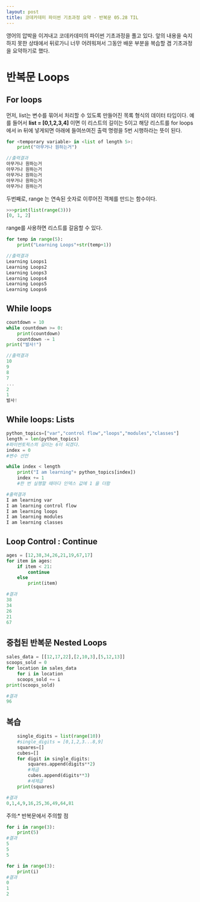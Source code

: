 ```yaml
---
layout: post
title: 코데카데미 파이썬 기초과정 요약 - 반복문 05.28 TIL
---
```


영어의 압박을 이겨내고 코데카데미의 파이썬 기초과정을 풀고 있다. 앞의 내용을 숙지하지 못한 상태에서 뒤로가니 너무 어려워져서 그동안 배운 부분을 복습할 겸 기초과정을 요약하기로 했다.

# 반복문 Loops
## For loops

먼저, list는 변수를 묶어서 처리할 수 있도록 만들어진 목록 형식의 데이터 타입이다. 
예를 들어서 <strong>list = [0,1,2,3,4]</strong> 이면 이 리스트의 길이는 5이고 해당 리스트를 for loops 에서 in 뒤에 넣게되면 아래에 들여쓰여진 출력 명령을 5번 시행하라는 뜻이 된다.

``` python
for <temporary variable> in <list of length 5>:
    print("아무거나 원하는거")
```
``` c
//출력결과
아무거나 원하는거
아무거나 원하는거
아무거나 원하는거
아무거나 원하는거
아무거나 원하는거
```

두번째로, range 는 연속된 숫자로 이루어진 객체를 만드는 함수이다. 
``` python
>>>print(list(range(3)))
[0, 1, 2]
```

range를 사용하면 리스트를 갈음할 수 있다.

``` python
for temp in range(5):
    print("Learning Loops"+str(temp+1))
```

``` c
//출력결과
Learning Loops1
Learning Loops2
Learning Loops3
Learning Loops4
Learning Loops5
Learning Loops6
```

## While loops

``` python
countdown = 10
while countdown >= 0:
    print(countdown)
    countdown -= 1
print("발사!")
```
``` c
//출력결과
10
9
8
7
...
2
1
발사!
```

## While loops: Lists

``` python
python_topics=["var","control flow","loops","modules","classes"]
length = len(python_topics)
#파이썬토픽스의 길이는 6이 되겠다.
index = 0
#변수 선언

while index < length
    print("I am learning"+ python_topics[index])
    index += 1
    #한 번 실행할 때마다 인덱스 값에 1 을 더함
```

``` python
#출력결과
I am learning var
I am learning control flow
I am learning loops
I am learning modules
I am learning classes
```

## Loop Control : Continue

``` python
ages = [12,38,34,26,21,19,67,17]
for item in ages:
    if item < 21:
        continue
    else
        print(item)
```

``` python
#결과
38
34
26
21
67
```

## 중첩된 반복문 Nested Loops 
``` python
sales_data = [[12,17,22],[2,10,3],[5,12,13]]
scoops_sold = 0
for location in sales_data
    for i in location 
    scoops_sold += i
print(scoops_sold)
```
``` python
#결과
96
```

## 복습
```python
    single_digits = list(range(10))
    #single_digits = [0,1,2,3...8,9]
    squares=[]
    cubes=[]
    for digit in single_digits:
        squares.append(digits**2)
        #제곱
        cubes.append(digits**3)
        #세제곱
    print(squares)
```
``` python
#결과
0,1,4,9,16,25,36,49,64,81
```

<i class="fa fa-info-circle" aria-hidden="true"></i> 주의:* 반복문에서 주의할 점

``` python
for i in range(3):
    print(5)
#결과
5
5
5
```

``` python
for i in range(3):
    print(i)
#결과
0
1
2
```











